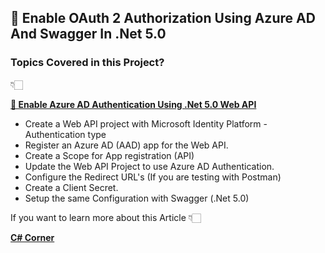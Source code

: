 ## 🔐 Enable OAuth 2 Authorization Using Azure AD And Swagger In .Net 5.0 

### Topics Covered in this Project?

👇🏻

[**🔐 Enable Azure AD Authentication Using .Net 5.0 Web API**](https://www.c-sharpcorner.com/article/graphql-api-with-net-5-ef-core-and-hot-chocolate/ "🔐 Enable Azure AD Authentication Using .Net 5.0 Web API")


- Create a Web API project with Microsoft Identity Platform - Authentication type
- Register an Azure AD (AAD) app for the Web API.
- Create a Scope for App registration (API)
- Update the Web API Project to use Azure AD Authentication.
- Configure the Redirect URL's (If you are testing with Postman)
- Create a Client Secret.
- Setup the same Configuration with Swagger (.Net 5.0)


If you want to learn more about this Article 👇🏻

[**C# Corner**](https://www.c-sharpcorner.com/article/enable-oauth-2-authorization-using-azure-ad-and-swagger-in-net-5-0/ "C# Corner")
